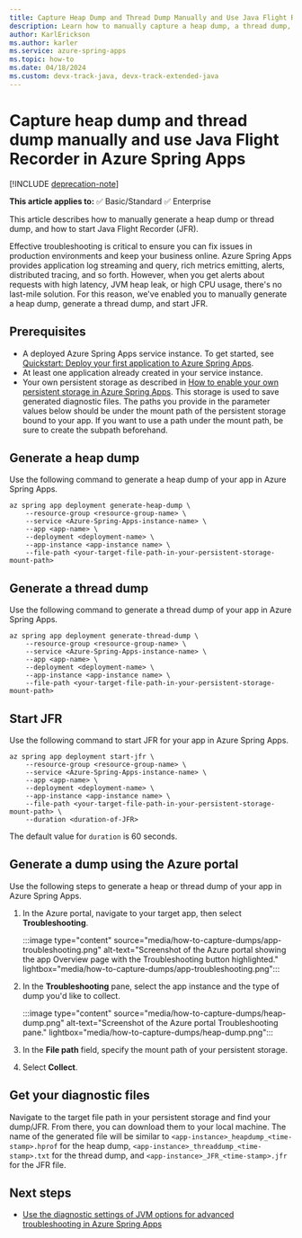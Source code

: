 ```yaml
---
title: Capture Heap Dump and Thread Dump Manually and Use Java Flight Recorder in Azure Spring Apps
description: Learn how to manually capture a heap dump, a thread dump, or start Java Flight Recorder.
author: KarlErickson
ms.author: karler
ms.service: azure-spring-apps
ms.topic: how-to
ms.date: 04/18/2024
ms.custom: devx-track-java, devx-track-extended-java
---
```


# Capture heap dump and thread dump manually and use Java Flight Recorder in Azure Spring Apps

[!INCLUDE [deprecation-note](../includes/deprecation-note.md)]

**This article applies to:** ✅ Basic/Standard ✅ Enterprise

This article describes how to manually generate a heap dump or thread dump, and how to start Java Flight Recorder (JFR).

Effective troubleshooting is critical to ensure you can fix issues in production environments and keep your business online. Azure Spring Apps provides application log streaming and query, rich metrics emitting, alerts, distributed tracing, and so forth. However, when you get alerts about requests with high latency, JVM heap leak, or high CPU usage, there's no last-mile solution. For this reason, we've enabled you to manually generate a heap dump, generate a thread dump, and start JFR.

## Prerequisites

* A deployed Azure Spring Apps service instance. To get started, see [Quickstart: Deploy your first application to Azure Spring Apps](quickstart.md).
* At least one application already created in your service instance.
* Your own persistent storage as described in [How to enable your own persistent storage in Azure Spring Apps](how-to-custom-persistent-storage.md). This storage is used to save generated diagnostic files. The paths you provide in the parameter values below should be under the mount path of the persistent storage bound to your app. If you want to use a path under the mount path, be sure to create the subpath beforehand.

## Generate a heap dump

Use the following command to generate a heap dump of your app in Azure Spring Apps.

```azurecli
az spring app deployment generate-heap-dump \
    --resource-group <resource-group-name> \
    --service <Azure-Spring-Apps-instance-name> \
    --app <app-name> \
    --deployment <deployment-name> \
    --app-instance <app-instance name> \
    --file-path <your-target-file-path-in-your-persistent-storage-mount-path>
```

## Generate a thread dump

Use the following command to generate a thread dump of your app in Azure Spring Apps.

```azurecli
az spring app deployment generate-thread-dump \
    --resource-group <resource-group-name> \
    --service <Azure-Spring-Apps-instance-name> \
    --app <app-name> \
    --deployment <deployment-name> \
    --app-instance <app-instance name> \
    --file-path <your-target-file-path-in-your-persistent-storage-mount-path>
```

## Start JFR

Use the following command to start JFR for your app in Azure Spring Apps.

```azurecli
az spring app deployment start-jfr \
    --resource-group <resource-group-name> \
    --service <Azure-Spring-Apps-instance-name> \
    --app <app-name> \
    --deployment <deployment-name> \
    --app-instance <app-instance name> \
    --file-path <your-target-file-path-in-your-persistent-storage-mount-path> \
    --duration <duration-of-JFR>
```

The default value for `duration` is 60 seconds.

## Generate a dump using the Azure portal

Use the following steps to generate a heap or thread dump of your app in Azure Spring Apps.

1. In the Azure portal, navigate to your target app, then select **Troubleshooting**.

   :::image type="content" source="media/how-to-capture-dumps/app-troubleshooting.png" alt-text="Screenshot of the Azure portal showing the app Overview page with the Troubleshooting button highlighted." lightbox="media/how-to-capture-dumps/app-troubleshooting.png":::

1. In the **Troubleshooting** pane, select the app instance and the type of dump you'd like to collect.

   :::image type="content" source="media/how-to-capture-dumps/heap-dump.png" alt-text="Screenshot of the Azure portal Troubleshooting pane." lightbox="media/how-to-capture-dumps/heap-dump.png":::

1. In the **File path** field, specify the mount path of your persistent storage.
1. Select **Collect**.

## Get your diagnostic files

Navigate to the target file path in your persistent storage and find your dump/JFR. From there, you can download them to your local machine. The name of the generated file will be similar to `<app-instance>_heapdump_<time-stamp>.hprof` for the heap dump, `<app-instance>_threaddump_<time-stamp>.txt` for the thread dump, and `<app-instance>_JFR_<time-stamp>.jfr` for the JFR file.

## Next steps

* [Use the diagnostic settings of JVM options for advanced troubleshooting in Azure Spring Apps](how-to-dump-jvm-options.md)
